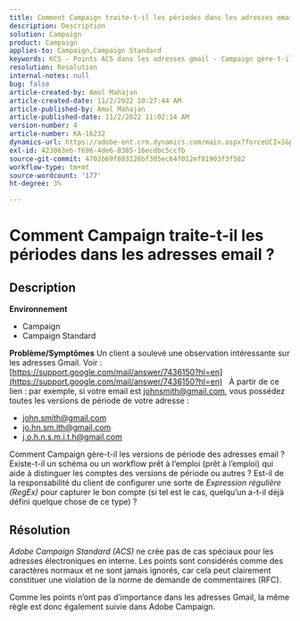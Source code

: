 ```yaml
---
title: Comment Campaign traite-t-il les périodes dans les adresses email ?
description: Description
solution: Campaign
product: Campaign
applies-to: Campaign,Campaign Standard
keywords: KCS - Points ACS dans les adresses gmail - Campaign gère-t-il cela ?
resolution: Resolution
internal-notes: null
bug: false
article-created-by: Amol Mahajan
article-created-date: 11/2/2022 10:27:44 AM
article-published-by: Amol Mahajan
article-published-date: 11/2/2022 11:02:14 AM
version-number: 4
article-number: KA-16232
dynamics-url: https://adobe-ent.crm.dynamics.com/main.aspx?forceUCI=1&pagetype=entityrecord&etn=knowledgearticle&id=74c5a6f6-985a-ed11-9561-6045bd006a22
exl-id: 423063eb-f696-4de6-8385-16ecdbc5ccfb
source-git-commit: 4702b69f883128bf305ec64f012ef01903f3f582
workflow-type: tm+mt
source-wordcount: '177'
ht-degree: 3%

---
```


# Comment Campaign traite-t-il les périodes dans les adresses email ?

## Description

<b>Environnement</b>
- Campaign
- Campaign Standard



<b>Problème/Symptômes</b>
Un client a soulevé une observation intéressante sur les adresses Gmail. Voir : [https://support.google.com/mail/answer/7436150?hl=en](https://support.google.com/mail/answer/7436150?hl=en)
 
À partir de ce lien : par exemple, si votre email est [johnsmith@gmail.com](mailto:johnsmith@gmail.com), vous possédez toutes les versions de période de votre adresse :

- [john.smith@gmail.com](mailto:john.smith@gmail.com)
- [jo.hn.sm.ith@gmail.com](mailto:jo.hn.sm.ith@gmail.com)
- [j.o.h.n.s.m.i.t.h@gmail.com](mailto:j.o.h.n.s.m.i.t.h@gmail.com)


Comment Campaign gère-t-il les versions de période des adresses email ? Existe-t-il un schéma ou un workflow prêt à l’emploi (prêt à l’emploi) qui aide à distinguer les comptes des versions de période ou autres ? Est-il de la responsabilité du client de configurer une sorte de *Expression régulière (RegEx)* pour capturer le bon compte (si tel est le cas, quelqu’un a-t-il déjà défini quelque chose de ce type) ?


## Résolution


*Adobe Campaign Standard (ACS)* ne crée pas de cas spéciaux pour les adresses électroniques en interne. Les points sont considérés comme des caractères normaux et ne sont jamais ignorés, car cela peut clairement constituer une violation de la norme de demande de commentaires (RFC).

Comme les points n’ont pas d’importance dans les adresses Gmail, la même règle est donc également suivie dans Adobe Campaign.
